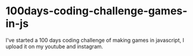 # 100days-coding-challenge-games-in-js
I've started a 100 days coding challenge of making games in javascript, I upload it on my youtube and instagram.

